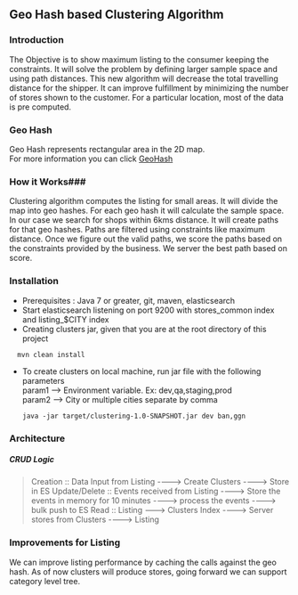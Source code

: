 ## Geo Hash based Clustering Algorithm ##

### Introduction ###

The Objective is to show maximum listing to the consumer keeping the constraints.
It will solve the problem by defining larger sample space and using path distances.
This new algorithm will decrease the total travelling distance for the shipper.
It can improve fulfillment by minimizing the number of stores shown to the customer.
For a particular location, most of the data is pre computed.

### Geo Hash ###

Geo Hash represents rectangular area in the 2D map.  
For more information you can click [GeoHash](https://en.wikipedia.org/wiki/Geohash)

### How it Works###

Clustering algorithm computes the listing for small areas. It will divide the map into geo hashes. 
For each geo hash it will calculate the sample space. In our case we search for shops within 6kms distance.
It will create paths for that geo hashes. Paths are filtered using constraints like maximum distance.
Once we figure out the valid paths, we score the paths based on the constraints provided by the business.
We server the best path based on score.

### Installation ###
* Prerequisites : 
Java 7 or greater, git, maven, elasticsearch
* Start elasticsearch listening on port 9200 with stores_common index and listing_$CITY index
* Creating clusters jar, given that you are at the root directory of this project  
```
  mvn clean install
```
* To create clusters on local machine, run jar file with the following parameters  
  param1 --> Environment variable. Ex: dev,qa,staging,prod  
  param2 --> City or multiple cities separate by comma   
  ```
  java -jar target/clustering-1.0-SNAPSHOT.jar dev ban,ggn
  ```

### Architecture ###

##### CRUD Logic ####

>Creation :: Data Input from Listing ----> Create Clusters ----> Store in ES
>Update/Delete :: Events received from Listing ----> Store the events in memory for 10 minutes ----> process the events ----> bulk push to ES
> Read :: Listing ---> Clusters Index ----> Server stores from Clusters ----> Listing


### Improvements for Listing ###

We can improve listing performance by caching the calls against the geo hash.
As of now clusters will produce stores, going forward we can support category level tree.

